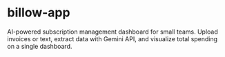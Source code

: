 # billow-app
AI-powered subscription management dashboard for small teams. Upload invoices or text, extract data with Gemini API, and visualize total spending on a single dashboard.
